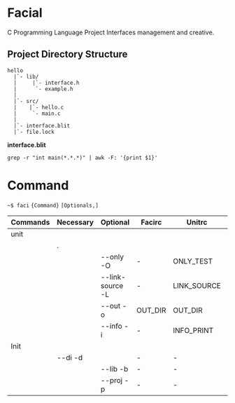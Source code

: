 # Facial
C Programming Language Project Interfaces management and creative.

## Project Directory Structure

```
hello
  |`- lib/
  |     |`- interface.h
  |      `- example.h
  |
  |`- src/
  |    |`- hello.c
  |     `- main.c
  |
  |`- interface.blit
  |`- file.lock
```

**interface.blit**
```
grep -r "int main(*.*.*)" | awk -F: '{print $1}'
```

# Command

`~$ faci` `{Command}` `[Optionals,]`

| Commands | Necessary | Optional | Facirc | Unitrc |  |
| --- | --- | --- | --- | --- | --- |
| unit |  |  |  |  |  |
|  | . |  |  |  |  |
|  |  | --only -O | - | ONLY_TEST |  |
|  |  | --link-source -L | - | LINK_SOURCE | enable disable |
|  |  | --out -o | OUT_DIR | OUT_DIR |  |
|  |  | --info -i | - | INFO_PRINT | enable  disable |
| Init |  |  |  |  |  |
|  | --di -d |  | - | - |  |
|  |  | --lib -b | - | - |  |
|  |  | --proj -p | - | - |  |
